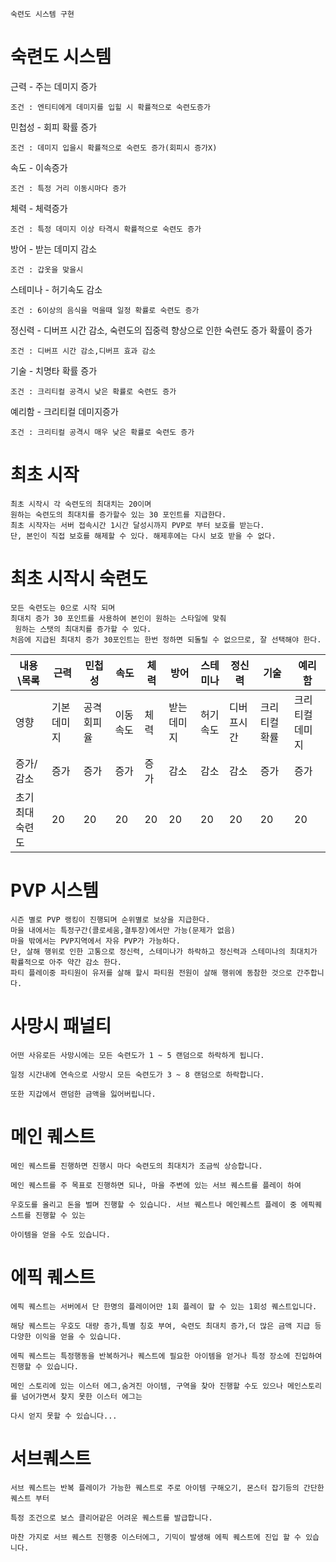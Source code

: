 ```숙련도 시스템 구현```
# 숙련도 시스템
근력 - 주는 데미지 증가
```
조건 : 엔티티에게 데미지를 입힐 시 확률적으로 숙련도증가
```
민첩성 - 회피 확률 증가
```
조건 : 데미지 입을시 확률적으로 숙련도 증가(회피시 증가X)
```
속도 - 이속증가
```
조건 : 특정 거리 이동시마다 증가
```
체력 - 체력증가
```
조건 : 특정 데미지 이상 타격시 확률적으로 숙련도 증가
```
방어 - 받는 데미지 감소
```
조건 : 갑옷을 맞을시
```
스테미나 - 허기속도 감소
```
조건 : 6이상의 음식을 먹을때 일정 확률로 숙련도 증가
```

정신력 - 디버프 시간 감소, 숙련도의 집중력 향상으로 인한 숙련도 증가 확률이 증가
```
조건 : 디버프 시간 감소,디버프 효과 감소
```

기술 - 치명타 확률 증가
```
조건 : 크리티컬 공격시 낮은 확률로 숙련도 증가
```

예리함 - 크리티컬 데미지증가
```
조건 : 크리티컬 공격시 매우 낮은 확률로 숙련도 증가
```

# 최초 시작
```
최초 시작시 각 숙련도의 최대치는 20이며
원하는 숙련도의 최대치를 증가할수 있는 30 포인트를 지급한다.
최초 시작자는 서버 접속시간 1시간 달성시까지 PVP로 부터 보호를 받는다.
단, 본인이 직접 보호를 해제할 수 있다. 해제후에는 다시 보호 받을 수 없다.
```

# 최초 시작시 숙련도
```
모든 숙련도는 0으로 시작 되며
최대치 증가 30 포인트를 사용하여 본인이 원하는 스타일에 맞춰
 원하는 스탯의 최대치를 증가할 수 있다.
처음에 지급된 최대치 증가 30포인트는 한번 정하면 되돌릴 수 없으므로, 잘 선택해야 한다.
```
내용\목록 | 근력 | 민첩성|속도|체력|방어|스테미나|정신력|기술|예리함
---|---|---|---|---|---|---|---|---|---
영향|기본 데미지|공격 회피율|이동 속도|체력|받는 데미지|허기속도|디버프시간|크리티컬 확률|크리티컬 데미지
증가/감소|증가|증가|증가|증가|감소|감소|감소|증가|증가
초기 최대숙련도|20|20|20|20|20|20|20|20|20

# PVP 시스템
```
시즌 별로 PVP 랭킹이 진행되며 순위별로 보상을 지급한다.
마을 내에서는 특정구간(콜로세움,결투장)에서만 가능(문제가 없음)
마을 밖에서는 PVP지역에서 자유 PVP가 가능하다.
단, 살해 행위로 인한 고통으로 정신력, 스테미나가 하락하고 정신력과 스테미나의 최대치가 확률적으로 아주 약간 감소 한다.
파티 플레이중 파티원이 유저를 살해 할시 파티원 전원이 살해 행위에 동참한 것으로 간주합니다.
```
# 사망시 패널티
```
어떤 사유로든 사망시에는 모든 숙련도가 1 ~ 5 랜덤으로 하락하게 됩니다.

일정 시간내에 연속으로 사망시 모든 숙련도가 3 ~ 8 랜덤으로 하락합니다.

또한 지갑에서 랜덤한 금액을 잃어버립니다.
```

# 메인 퀘스트
```
메인 퀘스트를 진행하면 진행시 마다 숙련도의 최대치가 조금씩 상승합니다.

메인 퀘스트를 주 목표로 진행하면 되나, 마을 주변에 있는 서브 퀘스트를 플레이 하여

우호도를 올리고 돈을 벌며 진행할 수 있습니다. 서브 퀘스트나 메인퀘스트 플레이 중 에픽퀘스트를 진행할 수 있는

아이템을 얻을 수도 있습니다.
```
# 에픽 퀘스트
```
에픽 퀘스트는 서버에서 단 한명의 플레이어만 1회 플레이 할 수 있는 1회성 퀘스트입니다.

해당 퀘스트는 우호도 대량 증가,특별 칭호 부여, 숙련도 최대치 증가,더 많은 금액 지급 등 다양한 이익을 얻을 수 있습니다.

에픽 퀘스트는 특정행동을 반복하거나 퀘스트에 필요한 아이템을 얻거나 특정 장소에 진입하여 진행할 수 있습니다.

메인 스토리에 있는 이스터 에그,숨겨진 아이템, 구역을 찾아 진행할 수도 있으나 메인스토리를 넘어가면서 찾지 못한 이스터 에그는

다시 얻지 못할 수 있습니다...
```
# 서브퀘스트
```
서브 퀘스트는 반복 플레이가 가능한 퀘스트로 주로 아이템 구해오기, 몬스터 잡기등의 간단한 퀘스트 부터

특정 조건으로 보스 클리어같은 어려운 퀘스트를 발급합니다.

마찬 가지로 서브 퀘스트 진행중 이스터에그, 기믹이 발생해 에픽 퀘스트에 진입 할 수 있습니다.

```
